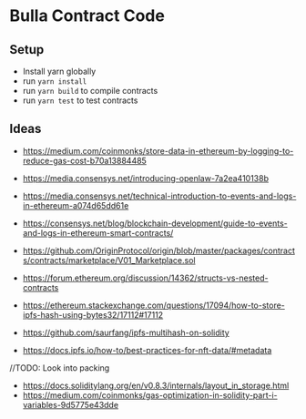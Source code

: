 # Bulla Contract Code

## Setup

- Install yarn globally
- run ```yarn install```
- run ```yarn build``` to compile contracts
- run ```yarn test``` to test contracts

## Ideas

- https://medium.com/coinmonks/store-data-in-ethereum-by-logging-to-reduce-gas-cost-b70a13884485
- https://media.consensys.net/introducing-openlaw-7a2ea410138b
- https://media.consensys.net/technical-introduction-to-events-and-logs-in-ethereum-a074d65dd61e
- https://consensys.net/blog/blockchain-development/guide-to-events-and-logs-in-ethereum-smart-contracts/
- https://github.com/OriginProtocol/origin/blob/master/packages/contracts/contracts/marketplace/V01_Marketplace.sol

- https://forum.ethereum.org/discussion/14362/structs-vs-nested-contracts
- https://ethereum.stackexchange.com/questions/17094/how-to-store-ipfs-hash-using-bytes32/17112#17112
- https://github.com/saurfang/ipfs-multihash-on-solidity
- https://docs.ipfs.io/how-to/best-practices-for-nft-data/#metadata

//TODO: Look into packing
- https://docs.soliditylang.org/en/v0.8.3/internals/layout_in_storage.html
- https://medium.com/coinmonks/gas-optimization-in-solidity-part-i-variables-9d5775e43dde
